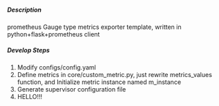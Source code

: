##### Description
prometheus Gauge type metrics exporter template, written in python+flask+prometheus client

##### Develop Steps
1. Modify configs/config.yaml
2. Define metrics in core/custom_metric.py, just rewrite metrics_values function, and 
Initialize metric instance named m_instance
4. Generate supervisor configuration file
5. HELLO!!!
